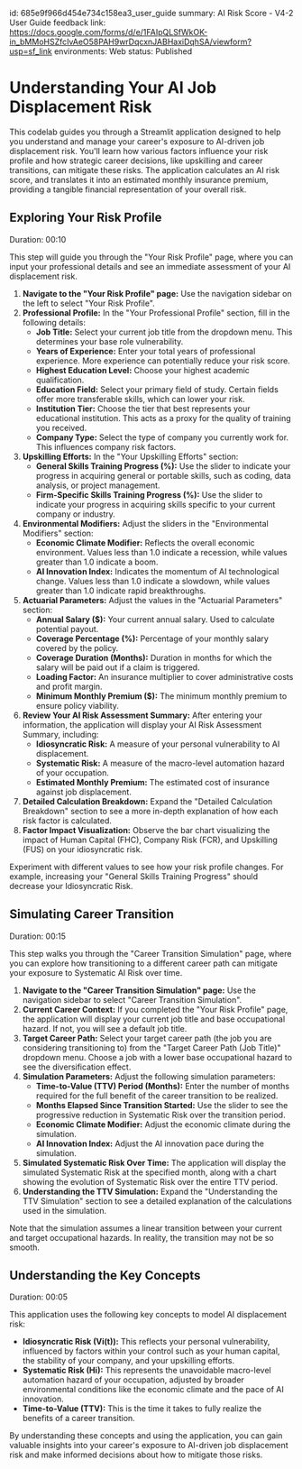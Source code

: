 id: 685e9f966d454e734c158ea3_user_guide
summary: AI Risk Score - V4-2 User Guide
feedback link: https://docs.google.com/forms/d/e/1FAIpQLSfWkOK-in_bMMoHSZfcIvAeO58PAH9wrDqcxnJABHaxiDqhSA/viewform?usp=sf_link
environments: Web
status: Published
# Understanding Your AI Job Displacement Risk

This codelab guides you through a Streamlit application designed to help you understand and manage your career's exposure to AI-driven job displacement risk. You'll learn how various factors influence your risk profile and how strategic career decisions, like upskilling and career transitions, can mitigate these risks. The application calculates an AI risk score, and translates it into an estimated monthly insurance premium, providing a tangible financial representation of your overall risk.

## Exploring Your Risk Profile

Duration: 00:10

This step will guide you through the "Your Risk Profile" page, where you can input your professional details and see an immediate assessment of your AI displacement risk.

1.  **Navigate to the "Your Risk Profile" page:** Use the navigation sidebar on the left to select "Your Risk Profile".
2.  **Professional Profile:** In the "Your Professional Profile" section, fill in the following details:
    *   **Job Title:** Select your current job title from the dropdown menu. This determines your base role vulnerability.
    *   **Years of Experience:** Enter your total years of professional experience. More experience can potentially reduce your risk score.
    *   **Highest Education Level:** Choose your highest academic qualification.
    *   **Education Field:** Select your primary field of study. Certain fields offer more transferable skills, which can lower your risk.
    *   **Institution Tier:** Choose the tier that best represents your educational institution. This acts as a proxy for the quality of training you received.
    *   **Company Type:** Select the type of company you currently work for. This influences company risk factors.
3.  **Upskilling Efforts:** In the "Your Upskilling Efforts" section:
    *   **General Skills Training Progress (%):** Use the slider to indicate your progress in acquiring general or portable skills, such as coding, data analysis, or project management.
    *   **Firm-Specific Skills Training Progress (%):** Use the slider to indicate your progress in acquiring skills specific to your current company or industry.
4.  **Environmental Modifiers:**  Adjust the sliders in the "Environmental Modifiers" section:
    *   **Economic Climate Modifier:** Reflects the overall economic environment. Values less than 1.0 indicate a recession, while values greater than 1.0 indicate a boom.
    *   **AI Innovation Index:**  Indicates the momentum of AI technological change. Values less than 1.0 indicate a slowdown, while values greater than 1.0 indicate rapid breakthroughs.
5.  **Actuarial Parameters:**  Adjust the values in the "Actuarial Parameters" section:
    *   **Annual Salary ($):** Your current annual salary. Used to calculate potential payout.
    *   **Coverage Percentage (%):** Percentage of your monthly salary covered by the policy.
    *   **Coverage Duration (Months):** Duration in months for which the salary will be paid out if a claim is triggered.
    *   **Loading Factor:** An insurance multiplier to cover administrative costs and profit margin.
    *   **Minimum Monthly Premium ($):** The minimum monthly premium to ensure policy viability.
6.  **Review Your AI Risk Assessment Summary:** After entering your information, the application will display your AI Risk Assessment Summary, including:
    *   **Idiosyncratic Risk:** A measure of your personal vulnerability to AI displacement.
    *   **Systematic Risk:** A measure of the macro-level automation hazard of your occupation.
    *   **Estimated Monthly Premium:** The estimated cost of insurance against job displacement.
7.  **Detailed Calculation Breakdown:** Expand the "Detailed Calculation Breakdown" section to see a more in-depth explanation of how each risk factor is calculated.
8.  **Factor Impact Visualization:**  Observe the bar chart visualizing the impact of Human Capital (FHC), Company Risk (FCR), and Upskilling (FUS) on your idiosyncratic risk.

<aside class="positive">
Experiment with different values to see how your risk profile changes. For example, increasing your "General Skills Training Progress" should decrease your Idiosyncratic Risk.
</aside>

## Simulating Career Transition

Duration: 00:15

This step walks you through the "Career Transition Simulation" page, where you can explore how transitioning to a different career path can mitigate your exposure to Systematic AI Risk over time.

1.  **Navigate to the "Career Transition Simulation" page:** Use the navigation sidebar to select "Career Transition Simulation".
2.  **Current Career Context:**  If you completed the "Your Risk Profile" page, the application will display your current job title and base occupational hazard. If not, you will see a default job title.
3.  **Target Career Path:** Select your target career path (the job you are considering transitioning to) from the "Target Career Path (Job Title)" dropdown menu.  Choose a job with a lower base occupational hazard to see the diversification effect.
4.  **Simulation Parameters:** Adjust the following simulation parameters:
    *   **Time-to-Value (TTV) Period (Months):**  Enter the number of months required for the full benefit of the career transition to be realized.
    *   **Months Elapsed Since Transition Started:** Use the slider to see the progressive reduction in Systematic Risk over the transition period.
    *   **Economic Climate Modifier:** Adjust the economic climate during the simulation.
    *   **AI Innovation Index:** Adjust the AI innovation pace during the simulation.
5.  **Simulated Systematic Risk Over Time:** The application will display the simulated Systematic Risk at the specified month, along with a chart showing the evolution of Systematic Risk over the entire TTV period.
6.  **Understanding the TTV Simulation:** Expand the "Understanding the TTV Simulation" section to see a detailed explanation of the calculations used in the simulation.

<aside class="negative">
Note that the simulation assumes a linear transition between your current and target occupational hazards. In reality, the transition may not be so smooth.
</aside>

## Understanding the Key Concepts

Duration: 00:05

This application uses the following key concepts to model AI displacement risk:

*   **Idiosyncratic Risk (Vi(t)):** This reflects your personal vulnerability, influenced by factors within your control such as your human capital, the stability of your company, and your upskilling efforts.
*   **Systematic Risk (Hi):** This represents the unavoidable macro-level automation hazard of your occupation, adjusted by broader environmental conditions like the economic climate and the pace of AI innovation.
*   **Time-to-Value (TTV):** This is the time it takes to fully realize the benefits of a career transition.

By understanding these concepts and using the application, you can gain valuable insights into your career's exposure to AI-driven job displacement risk and make informed decisions about how to mitigate those risks.
